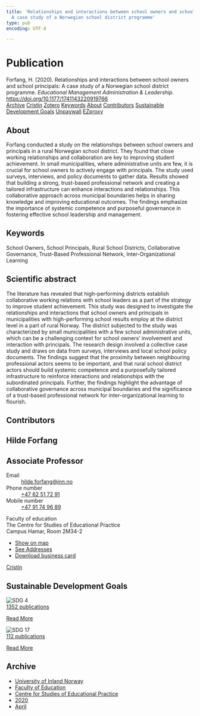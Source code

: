 ```yaml
---
title: 'Relationships and interactions between school owners and school principals:
  A case study of a Norwegian school district programme'
type: pub
encoding: UTF-8

---
```

<h1>Publication</h1>
<article id="csl-bib-container-S7J33Q5L" class="csl-bib-container">
  <div class="csl-bib-body"> <div class="csl-entry">Forfang, H. (2020). Relationships and interactions between school owners and school principals: A case study of a Norwegian school district programme. <i>Educational Management Administration &#38; Leadership</i>. <a href="https://doi.org/10.1177/1741143220919766">https://doi.org/10.1177/1741143220919766</a></div> </div>
  <div class="csl-bib-buttons">
    <a href="#taxonomy-article-S7J33Q5L" alt="archive" class="csl-bib-button">Archive</a>
    <a href="https://app.cristin.no/results/show.jsf?id=1808706" alt="Cristin" class="csl-bib-button">Cristin</a>
    <a href="http://zotero.org/groups/5881554/items/S7J33Q5L" alt="Zotero" class="csl-bib-button">Zotero</a>
    <a href="#keywords-article-S7J33Q5L" alt="keywords" class="csl-bib-button">Keywords</a>
    <a href="#about-article-S7J33Q5L" alt="about_pub" class="csl-bib-button">About</a>
    <a href="#contributors-article-S7J33Q5L" alt="contributors" class="csl-bib-button">Contributors</a>
    <a href="#sdg-article-S7J33Q5L" alt="sdg" class="csl-bib-button">Sustainable Development Goals</a>
    <a href="https://doi.org/10.1177/1741143220919766" alt="Unpaywall" class="csl-bib-button">Unpaywall</a>
    <a href="https://doi.org/10.1177/1741143220919766" alt="EZproxy" class="csl-bib-button">EZproxy</a>
  </div>
  <div id="csl-bib-meta-container-S7J33Q5L"></div>
</article>
<div id="csl-bib-meta-S7J33Q5L" class="csl-bib-meta">
  <article id="about-article-S7J33Q5L" class="about_pub-article">
    <h1>About</h1>
    Forfang conducted a study on the relationships between school owners and principals in a rural Norwegian school district. They found that close working relationships and collaboration are key to improving student achievement. In small municipalities, where administrative units are few, it is crucial for school owners to actively engage with principals. The study used surveys, interviews, and policy documents to gather data. Results showed that building a strong, trust-based professional network and creating a tailored infrastructure can enhance interactions and relationships. This collaborative approach across municipal boundaries helps in sharing knowledge and improving educational outcomes. The findings emphasize the importance of systemic competence and purposeful governance in fostering effective school leadership and management.
  </article>
  <article id="keywords-article-S7J33Q5L" class="keywords-article">
    <h1>Keywords</h1>
    School Owners, School Principals, Rural School Districts, Collaborative Governance, Trust-Based Professional Network, Inter-Organizational Learning
  </article>
  <article id="abstract-article-S7J33Q5L" class="abstract-article">
    <h1>Scientific abstract</h1>
    The literature has revealed that high-performing districts establish collaborative working relations with school leaders as a part of the strategy to improve student achievement. This study was designed to investigate the relationships and interactions that school owners and principals in municipalities with high-performing school results employ at the district level in a part of rural Norway. The district subjected to the study was characterized by small municipalities with a few school administrative units, which can be a challenging context for school owners’ involvement and interaction with principals. The research design involved a collective case study and draws on data from surveys, interviews and local school policy documents. The findings suggest that the proximity between neighbouring professional actors seems to be important, and that rural school district actors should build systemic competence and a purposefully tailored infrastructure to reinforce interactions and relationships with the subordinated principals. Further, the findings highlight the advantage of collaborative governance across municipal boundaries and the significance of a trust-based professional network for inter-organizational learning to flourish.
  </article>
  <article id="contributors-article-S7J33Q5L" class="contributors-article">
    <h1>Contributors</h1>
    <div class="personas"> <div class="vrtx-hinn-person-card"> <div class="photo"> <i class="lar la-user-circle missing-person"></i> </div> <div class="info"> <hgroup><h1>Hilde Forfang</h1> <h2>Associate Professor</h2> </hgroup><dl> <dt>Email</dt> <dd> <a href="mailto:hilde.forfang@inn.no">hilde.forfang@inn.no</a> </dd> <dt>Phone number</dt> <dd><a href="tel:+4762517291"> +47 62 51 72 91 </a></dd> <dt>Mobile number</dt> <dd><a href="tel:+4791749689"> +47 91 74 96 89 </a></dd> </dl> <p> Faculty of education<br> The Centre for Studies of Educational Practice<br> Campus Hamar, Room 2M34-2 </p> <ul class="vrtx-hinn-links"> <li><a href="https://www.google.com/maps?q=60.79582,11.07304">Show on map</a></li> <li><a href="https://www.inn.no/english/find-an-employee/hilde-forfang.html#vrtx-hinn-addresses">See Addresses</a></li> <li><a href="https://www.inn.no/english/find-an-employee/hilde-forfang.html?vrtx=vcf">Download business card</a></li> </ul> </div> </div> <a href="https://app.cristin.no/persons/show.jsf?id=623969" alt="Cristin URL" class="personas-cristin">Cristin</a> </div>
  </article>
  <article id="sdg-article-S7J33Q5L" class="sdg-article">
    <h1>Sustainable Development Goals</h1>
    <div class="sdg-container"><div id="sdg4" class="sdg">
        <img src="{{< params subfolder >}}images/sdg/sdg04_en.png" class="image" alt="SDG 4">
        <div class="sdg-overlay">
          <a href="{{< params subfolder >}}en/archive/?sdg=4#archive" class="sdg-publication-count"><span>1352</span> publications</a>
          <p><a href="https://sdgs.un.org/goals/goal4" class="sdg-read-more">Read More</a></p>
        </div>
      </div> <div id="sdg17" class="sdg">
        <img src="{{< params subfolder >}}images/sdg/sdg17_en.png" class="image" alt="SDG 17">
        <div class="sdg-overlay">
          <a href="{{< params subfolder >}}en/archive/?sdg=17#archive" class="sdg-publication-count"><span>112</span> publications</a>
          <p><a href="https://sdgs.un.org/goals/goal17" class="sdg-read-more">Read More</a></p>
        </div>
      </div></div>
  </article>
  <article id="taxonomy-article-S7J33Q5L" class="taxonomy-article">
    <h1>Archive</h1>
    <ul>
      <li><a href="{{< params subfolder >}}en/archive/?key=3DCRN523">University of Inland Norway</a></li>
      <li><a href="{{< params subfolder >}}en/archive/?key=WYNZA47F">Faculty of Education</a></li>
      <li><a href="{{< params subfolder >}}en/archive/?key=G3SEU2Z2">Centre for Studies of Educational Practice</a></li>
      <li><a href="{{< params subfolder >}}en/archive/?key=44NWEDHM">2020</a></li>
      <li><a href="{{< params subfolder >}}en/archive/?key=PDACHBYN">April</a></li>
    </ul>
  </article>
</div>
